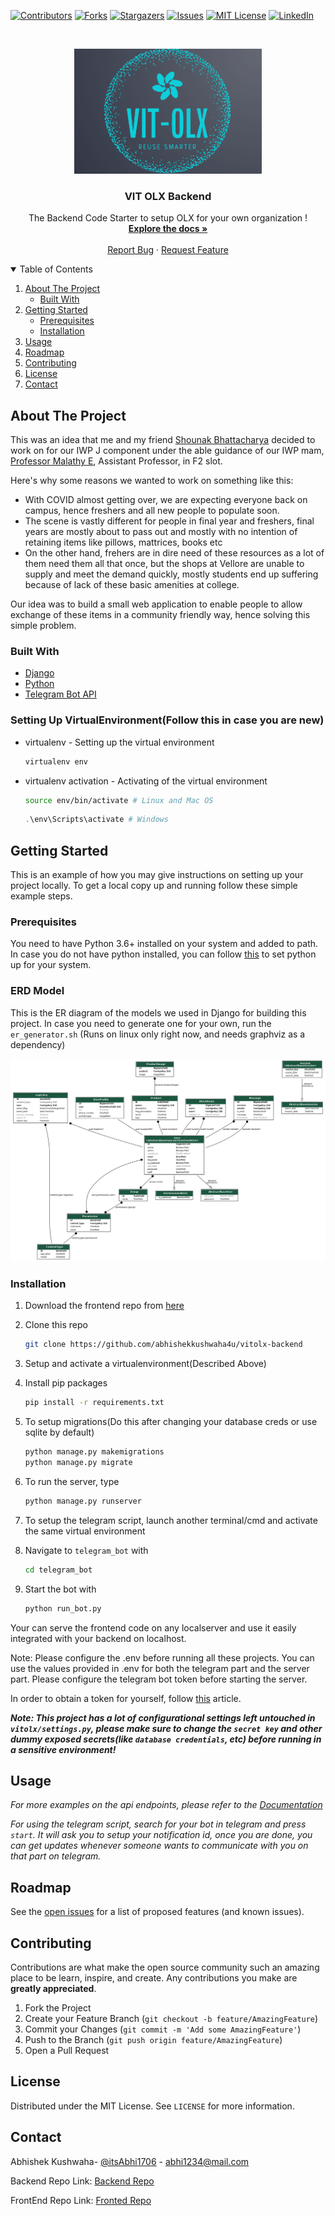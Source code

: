 
[![Contributors][contributors-shield]][contributors-url]
[![Forks][forks-shield]][forks-url]
[![Stargazers][stars-shield]][stars-url]
[![Issues][issues-shield]][issues-url]
[![MIT License][license-shield]][license-url]
[![LinkedIn][linkedin-shield]][linkedin-url]



<!-- PROJECT LOGO -->
<br />
<p align="center">
  <a href="https://github.com/abhishekkushwaha4u/vitolx-backend">
    <img src="github-readme-resources/vit-olx-logo.png" alt="Logo" width="300" height="200">
  </a>

  <h3 align="center">VIT OLX Backend</h3>

  <p align="center">
    The Backend Code Starter to setup OLX for your own organization !
    <br />
    <a href="https://documenter.getpostman.com/view/7132402/TzY68Zax"><strong>Explore the docs »</strong></a>
    <br />
    <br />
    <a href="https://github.com/abhishekkushwaha4u/vitolx-backend/issues">Report Bug</a>
    ·
    <a href="https://github.com/abhishekkushwaha4u/vitolx-backend/issues">Request Feature</a>
  </p>
</p>



<!-- TABLE OF CONTENTS -->
<details open="open">
  <summary>Table of Contents</summary>
  <ol>
    <li>
      <a href="#about-the-project">About The Project</a>
      <ul>
        <li><a href="#built-with">Built With</a></li>
      </ul>
    </li>
    <li>
      <a href="#getting-started">Getting Started</a>
      <ul>
        <li><a href="#prerequisites">Prerequisites</a></li>
        <li><a href="#installation">Installation</a></li>
      </ul>
    </li>
    <li><a href="#usage">Usage</a></li>
    <li><a href="#roadmap">Roadmap</a></li>
    <li><a href="#contributing">Contributing</a></li>
    <li><a href="#license">License</a></li>
    <li><a href="#contact">Contact</a></li>
  </ol>
</details>



<!-- ABOUT THE PROJECT -->
## About The Project


This was an idea that me and my friend [Shounak Bhattacharya](https://www.linkedin.com/in/shounak-bhattacharya-8585ba1b4/) decided to work on for our IWP J component under the able guidance of our IWP mam, [Professor Malathy E](https://research.vit.ac.in/researcher/malathy-e), Assistant Professor, in F2 slot.

Here's why some reasons we wanted to work on something like this:
* With COVID almost getting over, we are expecting everyone back on campus, hence freshers and all new people to populate soon.
* The scene is vastly different for people in final year and freshers, final years are mostly about to pass out and mostly with no intention of retaining items like pillows, mattrices, books etc
* On the other hand, frehers are in dire need of these resources as a lot of them need them all that once, but the shops at Vellore are unable to supply and meet the demand quickly, mostly students end up suffering because of lack of these basic amenities at college.

Our idea was to build a small web application to enable people to allow exchange of these items in a community friendly way, hence solving this simple problem.

### Built With

* [Django](https://www.djangoproject.com/)
* [Python](https://www.python.org/)
* [Telegram Bot API](https://telegram.org/blog/bot-revolution)


### Setting Up VirtualEnvironment(Follow this in case you are new)

* virtualenv - Setting up the virtual environment
  ```sh
  virtualenv env
  ```
* virtualenv activation - Activating of the virtual environment
  ```sh
  source env/bin/activate # Linux and Mac OS
  ```
  ```powershell
  .\env\Scripts\activate # Windows
  ```

<!-- GETTING STARTED -->
## Getting Started

This is an example of how you may give instructions on setting up your project locally.
To get a local copy up and running follow these simple example steps.

### Prerequisites

You need to have Python 3.6+ installed on your system and added to path. In case you do not have python installed, you can follow [this](https://medium.com/analytics-vidhya/step-by-step-guide-to-install-python-environment-on-ubuntu-337d8dbdd05d) to set python up for your system.

### ERD Model

This is the ER diagram of the models we used in Django for building this project. In case you need to generate one for your own, run the `er_generator.sh` (Runs on linux only right now, and needs graphviz as a dependency)

![ER Diagram][product-screenshot]


### Installation

1. Download the frontend repo from [here](https://github.com/Shounak-bhattacharya/VIT-OLX
)
2. Clone this repo
   ```sh
   git clone https://github.com/abhishekkushwaha4u/vitolx-backend
   ```
3. Setup and activate a virtualenvironment(Described Above)
4. Install pip packages
   ```sh
   pip install -r requirements.txt
   ```
5. To setup migrations(Do this after changing your database creds or use sqlite by default)
   ```sh
   python manage.py makemigrations
   python manage.py migrate
   ```
6. To run the server, type 
   ```sh
   python manage.py runserver
   ```

7. To setup the telegram script, launch another terminal/cmd and activate the same virtual environment

8. Navigate to `telegram_bot` with 
   ```sh
   cd telegram_bot
   ```
9. Start the bot with
   ```sh
   python run_bot.py
   ```

Your can serve the frontend code on any localserver and use it easily integrated with your backend on localhost.

Note: Please configure the .env before running all these projects.
You can use the values provided in .env for both the telegram part and the server part.
Please configure the telegram bot token before starting the server.

In order to obtain a token for yourself, follow [this](https://medium.com/shibinco/create-a-telegram-bot-using-botfather-and-get-the-api-token-900ba00e0f39) article.

***Note: This project has a lot of configurational settings left untouched in `vitolx/settings.py`, please make sure to change the `secret key` and other dummy exposed secrets(like `database credentials`, etc) before running in a sensitive environment!***

<!-- USAGE EXAMPLES -->
## Usage

_For more examples on the api endpoints, please refer to the [Documentation](https://documenter.getpostman.com/view/7132402/TzY68Zax)_

_For using the telegram script, search for your bot in telegram and press `start`. It will ask you to setup your notification id, once you are done, you can get updates whenever someone wants to communicate with you on that part on telegram._

<!-- ROADMAP -->
## Roadmap

See the [open issues](https://github.com/abhishekkushwaha4u/vitolx-backend/issues) for a list of proposed features (and known issues).



<!-- CONTRIBUTING -->
## Contributing

Contributions are what make the open source community such an amazing place to be learn, inspire, and create. Any contributions you make are **greatly appreciated**.

1. Fork the Project
2. Create your Feature Branch (`git checkout -b feature/AmazingFeature`)
3. Commit your Changes (`git commit -m 'Add some AmazingFeature'`)
4. Push to the Branch (`git push origin feature/AmazingFeature`)
5. Open a Pull Request



<!-- LICENSE -->
## License

Distributed under the MIT License. See `LICENSE` for more information.



<!-- CONTACT -->
## Contact

Abhishek Kushwaha- [@itsAbhi1706](https://twitter.com/itsAbhi1706) - abhi1234@mail.com

Backend Repo Link: [Backend Repo](https://github.com/abhishekkushwaha4u/vitolx-backend)

FrontEnd Repo Link: [Fronted Repo](https://github.com/Shounak-bhattacharya/VIT-OLX
)




<!-- MARKDOWN LINKS & IMAGES -->
<!-- https://www.markdownguide.org/basic-syntax/#reference-style-links -->
[contributors-shield]: https://img.shields.io/github/contributors/abhishekkushwaha4u/vitolx-backend?style=for-the-badge
[contributors-url]: https://github.com/abhishekkushwaha4u/vitolx-backend/graphs/contributors
[forks-shield]: https://img.shields.io/github/forks/abhishekkushwaha4u/vitolx-backend.svg?style=for-the-badge
[forks-url]: https://github.com/abhishekkushwaha4u/vitolx-backend/network/members
[stars-shield]: https://img.shields.io/github/stars/abhishekkushwaha4u/vitolx-backend.svg?style=for-the-badge
[stars-url]: https://github.com/abhishekkushwaha4u/vitolx-backend/stargazers
[issues-shield]: https://img.shields.io/github/issues/abhishekkushwaha4u/vitolx-backend.svg?style=for-the-badge
[issues-url]: https://github.com/othneildrew/Best-README-Template/issues
[license-shield]: https://camo.githubusercontent.com/111148992d0253f8d5e36b62087d48a9eabb1d7244b2b7316214f47d5c9a8781/68747470733a2f2f696d672e736869656c64732e696f2f6769746875622f6c6963656e73652f6f74686e65696c647265772f426573742d524541444d452d54656d706c6174652e7376673f7374796c653d666f722d7468652d6261646765
[license-url]: https://github.com/abhishekkushwaha4u/vitolx-backend/blob/master/LICENSE
[linkedin-shield]: https://img.shields.io/badge/-LinkedIn-black.svg?style=for-the-badge&logo=linkedin&colorB=555
[linkedin-url]: https://www.linkedin.com/in/abhishek-kushwaha-b04341194/
[product-screenshot]: er_diagram.png
